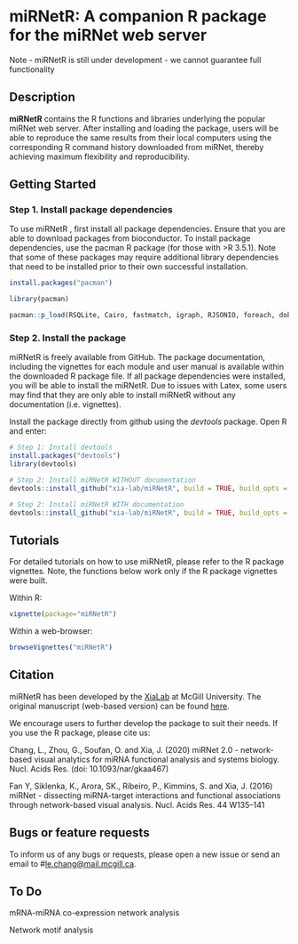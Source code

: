 # miRNetR: A companion R package for the miRNet web server

Note - miRNetR is still under development - we cannot guarantee full functionality 

## Description

**miRNetR** contains the R functions and libraries underlying the popular miRNet web server. After installing and loading the package, users will be able to reproduce the same results from their local computers using the corresponding R command history downloaded from miRNet, thereby achieving maximum flexibility and reproducibility.

## Getting Started

### Step 1. Install package dependencies

To use miRNetR , first install all package dependencies. Ensure that you are able to download packages from bioconductor. To install package dependencies, use the pacman R package (for those with >R 3.5.1). Note that some of these packages may require additional library dependencies that need to be installed prior to their own successful installation.

```R
install.packages("pacman")

library(pacman)

pacman::p_load(RSQLite, Cairo, fastmatch, igraph, RJSONIO, foreach, doParallel, preprocessCore, limma, edgeR, HTqPCR, genefilter)
```
### Step 2. Install the package

miRNetR is freely available from GitHub. The package documentation, including the vignettes for each module and user manual is available within the downloaded R package file. If all package dependencies were installed, you will be able to install the miRNetR. Due to issues with Latex, some users may find that they are only able to install miRNetR without any documentation (i.e. vignettes).

Install the package directly from github using the *devtools* package. Open R and enter:

```R
# Step 1: Install devtools
install.packages("devtools")
library(devtools)

# Step 2: Install miRNetR WITHOUT documentation
devtools::install_github("xia-lab/miRNetR", build = TRUE, build_opts = c("--no-resave-data", "--no-manual", "--no-build-vignettes"))

# Step 2: Install miRNetR WITH documentation
devtools::install_github("xia-lab/miRNetR", build = TRUE, build_opts = c("--no-resave-data", "--no-manual"), build_vignettes = TRUE)

```
## Tutorials

For detailed tutorials on how to use miRNetR, please refer to the R package vignettes. Note, the functions below work only if the R package vignettes were built.

Within R:
```R
vignette(package="miRNetR")
```

Within a web-browser:
```R
browseVignettes("miRNetR")
```

## Citation

miRNetR has been developed by the [XiaLab](http://xialab.ca/) at McGill University. The original manuscript (web-based version) can be found [here](https://academic.oup.com/nar/advance-article/doi/10.1093/nar/gkaa467/5850315).

We encourage users to further develop the package to suit their needs. If you use the R package, please cite us:

Chang, L., Zhou, G., Soufan, O. and Xia, J. (2020) miRNet 2.0 - network-based visual analytics for miRNA functional analysis and systems biology. Nucl. Acids Res. (doi: 10.1093/nar/gkaa467)

Fan Y, Siklenka, K., Arora, SK., Ribeiro, P., Kimmins, S. and Xia, J. (2016) miRNet - dissecting miRNA-target interactions and functional associations through network-based visual analysis. Nucl. Acids Res. 44 W135–141

## Bugs or feature requests

To inform us of any bugs or requests, please open a new issue or send an email to #le.chang@mail.mcgill.ca.

## To Do

mRNA-miRNA co-expression network analysis 

Network motif analysis 

